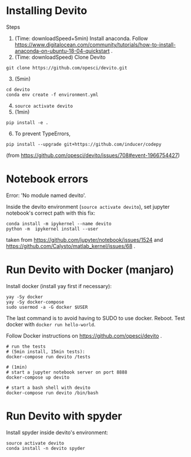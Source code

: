 ```
```
# Installing Devito

Steps
1. (Time: downloadSpeed+5min) Install anaconda. Follow https://www.digitalocean.com/community/tutorials/how-to-install-anaconda-on-ubuntu-18-04-quickstart .
2. (Time: downloadSpeed) Clone Devito 
```
git clone https://github.com/opesci/devito.git
```
3. (5min)
```
cd devito
conda env create -f environment.yml
```
4. `source activate devito`
5. (1min)
```
pip install -e .
```
6. To prevent TypeErrors, 
```
pip install --upgrade git+https://github.com/inducer/codepy
```
(from https://github.com/opesci/devito/issues/708#event-1966754427)

# Notebook errors

Error: 'No module named devito'.

Inside the devito environment (`source activate devito`), set jupyter notebook's correct path with this fix:
```
conda install -m ipykernel --name devito
python -m  ipykernel install --user
```
taken from https://github.com/jupyter/notebook/issues/1524 and https://github.com/Calysto/matlab_kernel/issues/68 .

# Run Devito with Docker (manjaro)

Install docker (install yay first if necessary):
```
yay -Sy docker
yay -Sy docker-compose
sudo usermod -a -G docker $USER
```
The last command is to avoid having to SUDO to use docker. Reboot. 
Test docker with `docker run hello-world`.

Follow Docker instructions on https://github.com/opesci/devito . 

```
# run the tests
# (5min install, 15min tests):
docker-compose run devito /tests

# (1min)
# start a jupyter notebook server on port 8888
docker-compose up devito

# start a bash shell with devito
docker-compose run devito /bin/bash
```

# Run Devito with spyder

Install spyder inside devito's environment:
```
source activate devito
conda install -n devito spyder
```



